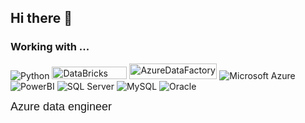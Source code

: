 ## Hi there 👋

<h3>Working with ... </h3>
<p>
  <img alt="Python" src="https://img.shields.io/badge/-Python-45b8d8?style=flat-square&logo=Python&logoColor=white" />
  <img alt="DataBricks" src="https://cdn.cookielaw.org/logos/29b588c5-ce77-40e2-8f89-41c4fa03c155/bc546ffe-d1b7-43af-9c0b-9fcf4b9f6e58/1e538bec-8640-4ae9-a0ca-44240b0c1a20/databricks-logo.png" width="120" height="20" />
  <img alt="AzureDataFactory" src="https://images.ctfassets.net/k49d63tr8kcn/12yLqpPNtORQtpY6PcLjCL/d80539a75943b83c9ee5317bdb56364a/azure-data-factory-logo_cropped.svg" width="140" height="25" />
  <img alt="Microsoft Azure" src="https://img.shields.io/badge/-Azure-1a73e8?style=flat-square&logo=Microsoft-azure&logoColor=white" />
  <img alt="PowerBI" src="https://img.shields.io/badge/PowerBI-F2C811?style=flat-square&logo=powerbi&logoColor=black" />
  <img alt="SQL Server" src="https://img.shields.io/badge/Microsoft%20SQL%20Server-CC2927?style=flat-square&logo=microsoft%20sql%20server&logoColor=white" />
  <img alt="MySQL" src="https://img.shields.io/badge/MySQL-%2300f.svg?style=flat-square&logo=mysql&logoColor=white" />
  <img alt="Oracle" src="https://img.shields.io/badge/Oracle-F80000?style=flat-square&logo=oracle&logoColor=white" />


<span style="font-family: Arial; font-size: 18px;">Azure data engineer</span>
</p>
